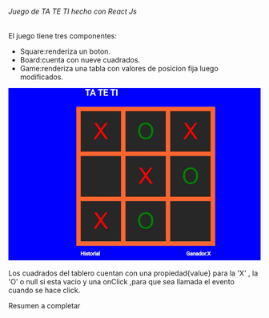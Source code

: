 <h6>Juego de TA TE TI hecho con React Js</h6>
El juego tiene tres componentes:
<ul>
<li>Square:renderiza un boton.</li>
  <li>Board:cuenta con nueve cuadrados.</li>
  <li>Game:renderiza una tabla con valores de posicion fija luego modificados.</li>
</ul>

![](Screenshots/Screenshot_4.jpg)

<p>Los cuadrados del tablero cuentan con una propiedad{value} para la 'X' , la 'O' o null si esta vacio  y una onClick ,para que sea llamada el evento cuando se hace click.</p>
Resumen a completar
